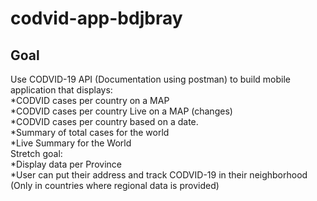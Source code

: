 # codvid-app-bdjbray


## Goal
Use CODVID-19 API (Documentation using postman) to build mobile application that displays:</br>
*CODVID cases per country on a MAP</br>
*CODVID cases per country Live on a MAP (changes)</br>
*CODVID cases per country based on a date.</br>
*Summary of total cases for the world</br>
*Live Summary for the World</br>
Stretch goal:</br>
*Display data per Province</br>
*User can put their address and track CODVID-19 in their neighborhood (Only in countries where regional data is provided)</br>


